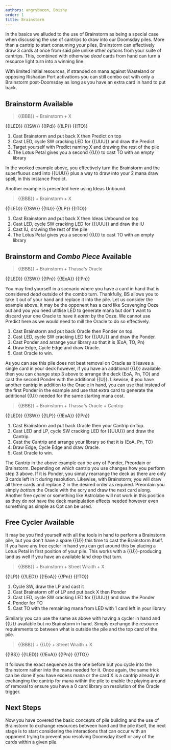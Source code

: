 ```yaml
---
authors: angrybacon, Doishy
order: 1
title: Brainstorm
---
```


In the basics we alluded to the use of Brainstorm as being a special case when
discussing the use of cantrips to draw into our Doomsday piles. More than a
cantrip to start consuming your piles, Brainstorm can effectively draw 3 cards
at once from said pile unlike other options from your suite of cantrips. This,
combined with otherwise *dead* cards from hand can turn a resource light turn
into a winning line.

With limited initial resources, if stranded on mana against Wasteland or
opposing Rishadan Port activations you can still combo out with only a
Brainstorm post-Doomsday as long as you have an extra card in hand to put back.

## Brainstorm Available

> {{BBB}} + Brainstorm + X

<row variant="pile">{{!LED}} {{!SW}} {{!Pd}} {{!LP}} {{!TO}}</row>

1. Cast Brainstorm and put back X then Predict on top
1. Cast LED, cycle SW cracking LED for {{UUU}} and draw the Predict
1. Target yourself with Predict naming X and drawing the rest of the pile
1. The Lotus Petal gives you a second {{U}} to cast TO with an empty library

In the worked example above, you effectively turn the Brainstorm and the
superfluous card into {{UUU}} plus a way to draw into your 2 mana draw spell, in
this instance Predict.

Another example is presented here using Ideas Unbound.

> {{BBB}} + Brainstorm + X

<row variant="pile">{{!LED}} {{!SW}} {{!IU}} {{!LP}} {{!TO}}</row>

1. Cast Brainstorm and put back X then Ideas Unbound on top
1. Cast LED, cycle SW cracking LED for {{UUU}} and draw the IU
1. Cast IU, drawing the rest of the pile
1. The Lotus Petal gives you a second {{U}} to cast TO with an empty library


## Brainstorm and *Combo Piece* Available

> {{BBB}} + Brainstorm + Thassa's Oracle

<row variant="pile">{{!LED}} {{!SW}} {{!Pn}} {{!EoA}} {{!Pn}}</row>

You may find yourself in a scenario where you have a card in hand that is
considered *dead* outside of the combo turn. Thankfully, BS allows you to take
it out of your hand and replace it into the pile. Let us consider the example
above. It may be the opponent has a card like Scavenging Ooze out and you you
need utitlise LED to generate mana but don't want to discard your one Oracle to
have it *eaten* by the Ooze. We cannot use Predict here as we would need to mill
the Oracle to do so effectively.

1. Cast Brainstorm and put back Oracle then Ponder on top.
1. Cast LED, cycle SW cracking LED for {{UUU}} and draw the Ponder.
1. Cast Ponder and arrange your library so that it is (EoA, TO, Pn)
1. Draw Edge, Cycle Edge and draw Oracle.
1. Cast Oracle to win.

As you can see this pile does not beat removal on Oracle as it leaves a single
card in your deck however, if you have an additional {{U}} available then you
can change step 3 above to arrange the deck (EoA, Pn, TO) and cast the second
Ponder with the additional {{U}}. Likewise, if you have another cantrip in
addition to the Oracle in hand, you can use that instead of the first Ponder in
the example and use that extra card to generate the additional {{U}} needed for
the same starting mana cost.

> {{BBB}} + Brainstorm + Thassa's Oracle + Cantrip

<row variant="pile">{{!LED}} {{!SW}} {{!LP}} {{!EoA}} {{!Pn}}</row>

1. Cast Brainstorm and put back Oracle then your Cantrip on top.
1. Cast LED and LP, cycle SW cracking LED for {{UUU}} and draw the Cantrip.
1. Cast the Cantrip and arrange your library so that it is (EoA, Pn, TO)
1. Draw Edge, Cycle Edge and draw Oracle.
1. Cast Oracle to win.

The Cantrip in the above example can be any of Ponder, Preordain or Brainstorm.
Depending on which cantrip you use changes how you perform step 3 above. If it
is Ponder, you simply rearrange the deck as there are only 3 cards left in it
during resolution. Likewise, with Brainstorm; you will draw all three cards and
replace 2 in the desired order as required. Preordain you simply *bottom* the
Oracle with the scry and draw the next card along. Another free cycler or
something like Astrolabe will not work in this position as they do not have the
deck manipulation effects needed however even something as simple as Opt can be
used.

## Free Cycler Available

It may be you find yourself with all the tools in hand to perform a Brainstorm
pile, but you don't have a spare {{U}} this time to cast the Brainstorm itself.
If you have any free cycler in hand you can get around this by placing a Lotus
Petal in first position of your pile. This works with a {{U}}-producing land as
well if you have an available land drop that turn.

> {{BBB}} + Brainstorm + Street Wraith + X

<row variant="pile">{{!LP}} {{!LED}} {{!EoA}} {{!Pn}} {{!TO}}</row>

1. Cycle SW, draw the LP and cast it
1. Cast Brainstorm off of LP and put back X then Ponder
1. Cast LED, cycle SW cracking LED for {{UUU}} and draw the Ponder
1. Ponder for TO
1. Cast TO with the remaining mana from LED with 1 card left in your library

Similarly you can use the same as above with having a cycler in hand and {{U}}
available but no Brainstorm in hand. Simply exchange the resource requirements
to between what is outside the pile and the top card of the pile.

> {{BBB}} + {{U}} + Street Wraith + X

<row variant="pile">{{!BS}} {{!LED}} {{!EoA}} {{!Pn}} {{!TO}}</row>

It follows the exact sequence as the one before but you cycle into the
Brainstorm rather into the mana needed for it. Once again, the same trick can be
done if you have excess mana or the card X is a cantrip already in exchanging
the cantrip for mana within the pile to enable the playing around of removal to
ensure you have a 0 card library on resolution of the Oracle trigger.

## Next Steps

Now you have covered the basic concepts of pile building and the use of
Brainstorm to exchange resources between hand and the pile itself, the next
stage is to start considering the interactions that can occur with an opponent
trying to prevent you resolving Doomsday itself or any of the cards within a
given pile.
